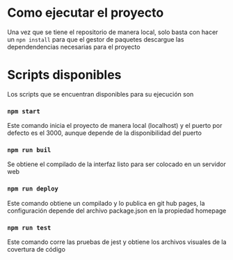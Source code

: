 # Como ejecutar el proyecto

Una vez que se tiene el repositorio de manera local, solo basta con hacer un `npn install` para que el gestor de paquetes descargue las dependendencias necesarias para el proyecto

# Scripts disponibles

Los scripts que se encuentran disponibles para su ejecución son

### `npm start`

Este comando inicia el proyecto de manera local (localhost) y el puerto por defecto es el 3000, aunque depende de la disponibilidad del puerto

### `npm run buil`

Se obtiene el compilado de la interfaz listo para ser colocado en un servidor web

### `npm run deploy`

Este comando obtiene un compilado y lo publica en git hub pages, la configuración depende del archivo package.json en la propiedad homepage

### `npm run test`

Este comando corre las pruebas de jest y obtiene los archivos visuales de la covertura de código